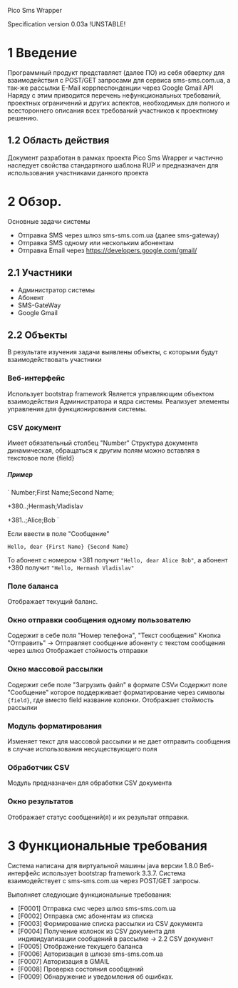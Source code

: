  Pico Sms Wrapper
 
 Specification version 0.03a !UNSTABLE!
 
# 1 Введение
Программный продукт представляет (далее ПО) из себя обвертку для взаимодействия с POST/GET  запросами для сервиса sms-sms.com.ua, а так-же рассылки E-Mail коррпеспонденции через Google Gmail API 
Наряду с этим приводится перечень нефункциональных требований, проектных ограничений и других аспектов, необходимых для полного и всестороннего описания всех требований участников к проектному решению.
 
## 1.2 Область действия
Документ разработан в рамках проекта Pico Sms Wrapper и частично наследует свойства стандартного шаблона RUP и предназначен для использования участниками данного проекта

# 2 Обзор.
Основные задачи системы
* Отправка SMS через шлюз sms-sms.com.ua (далее sms-gateway)
* Отправка SMS одному или нескольким абонентам
* Отправка Email через https://developers.google.com/gmail/ 

## 2.1 Участники
* Администратор системы
* Абонент
* SMS-GateWay
* Google Gmail 
 
## 2.2 Объекты
В результате изучения задачи выявлены объекты, с которыми будут взаимодействовать участники

### Веб-интерфейс
Использует bootstrap framework
Является управляющим объектом взаимодействия Администратора и ядра системы.
Реализует элементы управления для функционирования системы.

### CSV документ
Имеет обязательный столбец "Number"
Структура документа динамическая, обращаться к другим полям можно вставляя в текстовое поле {field}
 
##### Пример
`
Number;First Name;Second Name;

+380..;Hermash;Vladislav

+381..;Alice;Bob
`
 
Если ввести в поле "Сообщение"
 
`Hello, dear {First Name} {Second Name}`
 
То абонент с номером +381 получит `"Hello, dear Alice Bob"`, а абонент +380 получит `"Hello, Hermash Vladislav"`

### Поле баланса
Отображает текущий баланс. 
 
### Окно отправки сообщения одному пользователю
Содержит в себе поля "Номер телефона", "Текст сообщения"
Кнопка "Отправить" -> Отправляет сообщение абоненту с текстом сообщения через шлюз
Отображает стоймость отправки

### Окно массовой рассылки
Содержит себе поле "Загрузить файл" в формате CSVи
Содержит поле "Сообщение" которое поддерживает форматирование через символы `{field}`, где вместо field название колонки.
Отображает стоймость рассылки

### Модуль форматирования
Изменяет текст для массовой рассылки и не дает отправить сообщения в случае использования несуществующего поля
 
### Обработчик CSV
Модуль предназначен для обработки CSV документа

### Окно результатов
Отображает статус сообщений(я) и их результат отправки.

# 3 Функциональные требования
Cистема написана для виртуальной машины java версии 1.8.0
Веб-интерфейс использует bootstrap framework 3.3.7.
Cистема взаимодействует с sms-sms.com.ua через POST/GET запросы.

Выполняет следующие функциональные требования:
* [F0001] Отправка смс через шлюз sms-sms.com.ua
* [F0002] Отправка смс абонентам из списка
* [F0003] Формирование списка рассылки из CSV документа
* [F0004] Получение колонок из СSV документа для индивидуализации сообщений в рассылке -> 2.2 CSV документ
* [F0005] Отображение текущего баланса
* [F0006] Авторизация в шлюзе sms-sms.com.ua
* [F0007] Авторизация в GMAIL
* [F0008] Проверка состояния сообщений
* [F0009] Обнаружение и уведомления об ошибках.
